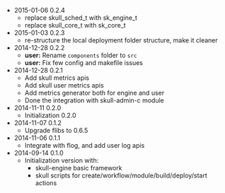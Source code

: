 * 2015-01-06 0.2.4
   * replace skull_sched_t with sk_engine_t
   * replace skull_core_t with sk_core_t
* 2015-01-03 0.2.3
   * re-structure the local deployment folder structure, make it cleaner
* 2014-12-28 0.2.2
   * **user:** Rename `components` folder to `src`
   * **user:** Fix few config and makefile issues
* 2014-12-28 0.2.1
   * Add skull metrics apis
   * Add skull user metrics apis
   * Add metrics generator both for engine and user
   * Done the integration with skull-admin-c module
* 2014-11-11 0.2.0
   * Initialization 0.2.0
* 2014-11-07 0.1.2
   * Upgrade flibs to 0.6.5
* 2014-11-06 0.1.1
   * Integrate with flog, and add user log apis
* 2014-09-14 0.1.0
   * Initialization version with:
      * skull-engine basic framework
      * skull scripts for create/workflow/module/build/deploy/start actions

